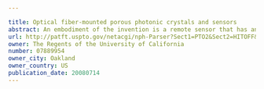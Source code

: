 ```yaml
---

title: Optical fiber-mounted porous photonic crystals and sensors
abstract: An embodiment of the invention is a remote sensor that has an optical fiber terminating in a tip. A thin film porous particle having a characteristic optical response that changes in the presence of an analyte is optically coupled and physically attached to the tip of the optical fiber. The optical response of the particle changes in the presence of analyte, and the particle also serves to concentrate analyte. The thin film porous particle can be functionalized toward sensitivity for a predetermined analyte or analytes. A method of remote sensing exposes the remote sensor to an environment to be monitored for analyte. The thin film porous particle is probed with a beam of light. Reflected light is monitored through the optical fiber for a shift in frequency or intensity.
url: http://patft.uspto.gov/netacgi/nph-Parser?Sect1=PTO2&Sect2=HITOFF&p=1&u=%2Fnetahtml%2FPTO%2Fsearch-adv.htm&r=1&f=G&l=50&d=PALL&S1=07889954&OS=07889954&RS=07889954
owner: The Regents of the University of California
number: 07889954
owner_city: Oakland
owner_country: US
publication_date: 20080714
---
```

